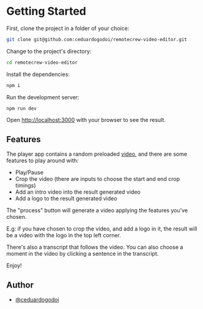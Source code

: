 # Getting Started

First, clone the project in a folder of your choice:

```sh
git clone git@github.com:ceduardogodoi/remotecrew-video-editor.git
```

Change to the project's directory:

```sh
cd remotecrew-video-editor
```

Install the dependencies:

```sh
npm i
```

Run the development server:

```sh
npm run dev
```

Open [http://localhost:3000](http://localhost:3000) with your browser to see the result.

## Features

The player app contains a random preloaded [video](https://www.youtube.com/watch?v=ce5tWoPPRIQ), and there are some features to play around with:

- Play/Pause
- Crop the video (there are inputs to choose the start and end crop timings)
- Add an intro video into the result generated video
- Add a logo to the result generated video

The "process" button will generate a video applying the features you've chosen.

E.g: if you have chosen to crop the video, and add a logo in it, the result will be a video with the logo in the top left corner.

There's also a transcript that follows the video. You can also choose a moment in the video by clicking a sentence in the transcript.

Enjoy!

## Author

- [@ceduardogodoi](https://github.com/ceduardogodoi)
